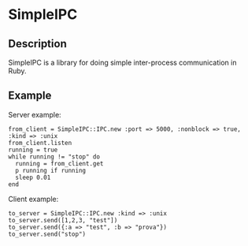 SimpleIPC
=========

Description
-----------

SimpleIPC is a library for doing simple inter-process communication in Ruby.

Example
-------

Server example:

    from_client = SimpleIPC::IPC.new :port => 5000, :nonblock => true, :kind => :unix
    from_client.listen
    running = true
    while running != "stop" do
      running = from_client.get
      p running if running
      sleep 0.01
    end


Client example:

    to_server = SimpleIPC::IPC.new :kind => :unix
    to_server.send([1,2,3, "test"])
    to_server.send({:a => "test", :b => "prova"})
    to_server.send("stop")
